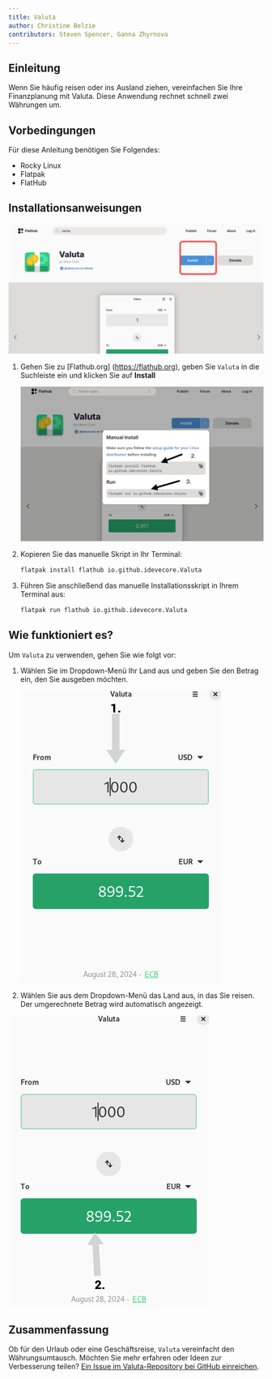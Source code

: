 ```yaml
---
title: Valuta
author: Christine Belzie
contributors: Steven Spencer, Ganna Zhyrnova
---
```


## Einleitung

Wenn Sie häufig reisen oder ins Ausland ziehen, vereinfachen Sie Ihre Finanzplanung mit Valuta. Diese Anwendung rechnet schnell zwei Währungen um.

## Vorbedingungen

Für diese Anleitung benötigen Sie Folgendes:

 - Rocky Linux
 - Flatpak
 - FlatHub

## Installationsanweisungen

![Screenshot of the Valuta page on Flathub with the blue install button highlighted in a red square](images/01_valuta.png)

1. Gehen Sie zu [Flathub.org] (https://flathub.org), geben Sie `Valuta` in die Suchleiste ein und klicken Sie auf **Install**

   ![manual install script and run script](images/valuta-install.png)

2. Kopieren Sie das manuelle Skript in Ihr Terminal:

   ```bash
   flatpak install flathub io.github.idevecore.Valuta
   ```

3. Führen Sie anschließend das manuelle Installationsskript in Ihrem Terminal aus:

   ```bash
   flatpak run flathub io.github.idevecore.Valuta
   ```

## Wie funktioniert es?

Um `Valuta` zu verwenden, gehen Sie wie folgt vor:

1. Wählen Sie im Dropdown-Menü Ihr Land aus und geben Sie den Betrag ein, den Sie ausgeben möchten.

   ![Screenshot of Valuta app showing 1000 USD in the input field, with a grey arrow pointing down to a grey box showing 1000 USD](images/02_valuta.png)

2. Wählen Sie aus dem Dropdown-Menü das Land aus, in das Sie reisen. Der umgerechnete Betrag wird automatisch angezeigt.

![Screenshot showing a grey arrow pointing upward to a green box displaying the converted amount, 899.52 EUR](images/03_valuta.png)

## Zusammenfassung

Ob für den Urlaub oder eine Geschäftsreise, `Valuta` vereinfacht den Währungsumtausch. Möchten Sie mehr erfahren oder Ideen zur Verbesserung teilen? [Ein Issue im Valuta-Repository bei GitHub einreichen](https://github.com/ideveCore/valuta/issues).

